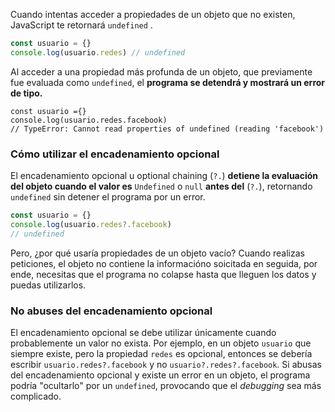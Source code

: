 Cuando intentas acceder a propiedades de un objeto que no existen, JavaScript te retornará ```undefined``` .
```javascript
const usuario = {}
console.log(usuario.redes) // undefined
```
Al acceder a una propiedad más profunda de un objeto, que previamente fue evaluada como ```undefined```, el **programa se detendrá y mostrará un error de tipo.**
```javacript
const usuario ={}
console.log(usuario.redes.facebook)
// TypeError: Cannot read properties of undefined (reading 'facebook')
```
### Cómo utilizar el encadenamiento opcional 
El encadenamiento opcional u optional chaining (```?.```) **detiene la evaluación del objeto cuando el valor es** ```Undefined``` o  ```null``` **antes del** (```?.```), retornando ```undefined``` sin detener el programa por un error.
```javascript
const usuario = {}
console.log(usuario.redes?.facebook)
// undefined
```
Pero, ¿por qué usaría propiedades de un objeto vacío? Cuando realizas peticiones, el objeto no contiene la informacióno soicitada en seguida, por ende, necesitas que el programa no colapse hasta que lleguen los datos y puedas utilizarlos.
### No abuses del encadenamiento opcional
El encadenamiento opcional se debe utilizar únicamente cuando probablemente un valor no exista.
Por ejemplo, en un objeto ```usuario``` que siempre existe, pero la propiedad ```redes``` es opcional, entonces se debería escribir ```usuario.redes?.facebook``` y no ```usuario?.redes?.facebook```.
Si abusas del encadenamiento opcional y existe un error en un objeto, el programa podría "ocultarlo" por un ```undefined```, provocando que el *debugging* sea más complicado.
